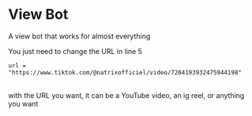 # View Bot 
A view bot that works for almost everything 

You just need to change the URL in line 5 
<br>
```PY
url = "https://www.tiktok.com/@natrixofficiel/video/7204193932475944198"
```
<br>
with the URL you want, it can be a YouTube video, an ig reel, or anything you want
